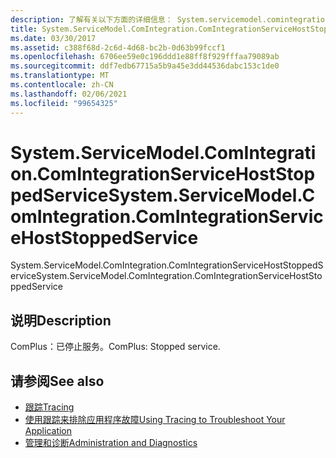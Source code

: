 ```yaml
---
description: 了解有关以下方面的详细信息： System.servicemodel.comintegration。 ComIntegrationServiceHostStoppedService
title: System.ServiceModel.ComIntegration.ComIntegrationServiceHostStoppedService
ms.date: 03/30/2017
ms.assetid: c388f68d-2c6d-4d68-bc2b-0d63b99fccf1
ms.openlocfilehash: 6706ee59e0c196ddd1e88ff8f929fffaa79089ab
ms.sourcegitcommit: ddf7edb67715a5b9a45e3dd44536dabc153c1de0
ms.translationtype: MT
ms.contentlocale: zh-CN
ms.lasthandoff: 02/06/2021
ms.locfileid: "99654325"
---
```

# <a name="systemservicemodelcomintegrationcomintegrationservicehoststoppedservice"></a><span data-ttu-id="e4e6a-103">System.ServiceModel.ComIntegration.ComIntegrationServiceHostStoppedService</span><span class="sxs-lookup"><span data-stu-id="e4e6a-103">System.ServiceModel.ComIntegration.ComIntegrationServiceHostStoppedService</span></span>

<span data-ttu-id="e4e6a-104">System.ServiceModel.ComIntegration.ComIntegrationServiceHostStoppedService</span><span class="sxs-lookup"><span data-stu-id="e4e6a-104">System.ServiceModel.ComIntegration.ComIntegrationServiceHostStoppedService</span></span>  
  
## <a name="description"></a><span data-ttu-id="e4e6a-105">说明</span><span class="sxs-lookup"><span data-stu-id="e4e6a-105">Description</span></span>  

 <span data-ttu-id="e4e6a-106">ComPlus：已停止服务。</span><span class="sxs-lookup"><span data-stu-id="e4e6a-106">ComPlus: Stopped service.</span></span>  
  
## <a name="see-also"></a><span data-ttu-id="e4e6a-107">请参阅</span><span class="sxs-lookup"><span data-stu-id="e4e6a-107">See also</span></span>

- [<span data-ttu-id="e4e6a-108">跟踪</span><span class="sxs-lookup"><span data-stu-id="e4e6a-108">Tracing</span></span>](index.md)
- [<span data-ttu-id="e4e6a-109">使用跟踪来排除应用程序故障</span><span class="sxs-lookup"><span data-stu-id="e4e6a-109">Using Tracing to Troubleshoot Your Application</span></span>](using-tracing-to-troubleshoot-your-application.md)
- [<span data-ttu-id="e4e6a-110">管理和诊断</span><span class="sxs-lookup"><span data-stu-id="e4e6a-110">Administration and Diagnostics</span></span>](../index.md)
